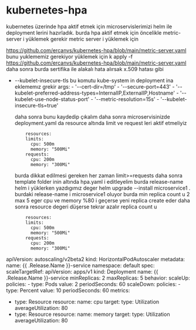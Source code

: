 # kubernetes-hpa
kubernetes üzerinde hpa aktif etmek için microservislerimizi helm ile deployment lerini hazırladık.
burda hpa aktif etmek için öncelikle metric-server i yüklemek gerekir metric server i yüklemek için 

https://github.com/ercanvs/kubernetes-hpa/blob/main/metric-server.yaml bunu yuklememiz gerekiyor yüklemek için 
k apply -f https://github.com/ercanvs/kubernetes-hpa/blob/main/metric-server.yaml
daha sonra burda sertifika ile alakalı hata alırsak x.509 hatası gibi
- --kubelet-insecure-tls bu komutu kube-system  in deployment ina eklememız grekir
            args:
            - '--cert-dir=/tmp'
            - '--secure-port=443'
            - '--kubelet-preferred-address-types=InternalIP,ExternalIP,Hostname'
            - '--kubelet-use-node-status-port'
            - '--metric-resolution=15s'
            - '--kubelet-insecure-tls=true'

  daha sonra bunu kaydedip çıkalım
  daha sonra microservisinizde deployment.yaml da resource altında limit ve request leri aktif etmeliyiz

          resources:
          limits:
            cpu: 500m
            memory: "500Mi"
          requests:
            cpu: 200m
            memory: "300Mi"

  burda dikkat edilmesi gereken her zaman limit>=requests
  daha sonra template folder inin altında hpa.yaml i editleyelim burda release-name helm i yüklerken yazdıgımız deger
  helm upgrade --install microservice1 .   burdaki release-name i microservice1 oluyor
  burda min replica count u 2  max 5 eger cpu ve memory %80 i geçerse yeni replica create eder daha sonra resource degeri düşerse tekrar azalır replica count u




          resources:
          limits:
            cpu: 500m
            memory: "500Mi"
          requests:
            cpu: 200m
            memory: "300Mi"

apiVersion: autoscaling/v2beta2
kind: HorizontalPodAutoscaler
metadata:
  name: {{ .Release.Name }}-service
  namespace: default
spec:
  scaleTargetRef:
    apiVersion: apps/v1
    kind: Deployment
    name: {{ .Release.Name }}-service
  minReplicas: 2
  maxReplicas: 5
  behavior:
    scaleUp:
      policies:
      - type: Pods
        value: 2
        periodSeconds: 60
    scaleDown:
      policies:
      - type: Percent
        value: 10
        periodSeconds: 60
  metrics:
  - type: Resource
    resource:
      name: cpu
      target:
        type: Utilization
        averageUtilization: 80
  - type: Resource
    resource:
      name: memory
      target:
        type: Utilization
        averageUtilization: 80
